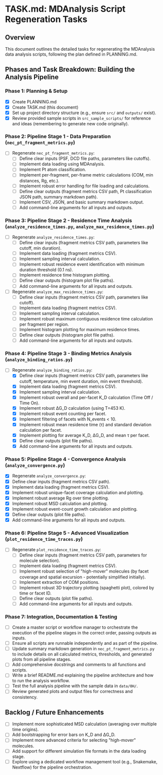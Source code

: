 # TASK.md: MDAnalysis Script Regeneration Tasks

## Overview

This document outlines the detailed tasks for regenerating the MDAnalysis data analysis scripts, following the plan defined in PLANNING.md.

## Phases and Task Breakdown: Building the Analysis Pipeline

### Phase 1: Planning & Setup

- [x] Create PLANNING.md
- [x] Create TASK.md (this document)
- [x] Set up project directory structure (e.g., ensure `src/` and `outputs/` exist).
- [x] Review provided sample scripts in `src_sample_scripts/` for reference and ideas (remembering to generate new code originally).

### Phase 2: Pipeline Stage 1 - Data Preparation (`nec_pt_fragment_metrics.py`)

- [ ] Regenerate `nec_pt_fragment_metrics.py`:
    - [ ] Define clear inputs (PSF, DCD file paths, parameters like cutoffs).
    - [ ] Implement data loading using MDAnalysis.
    - [ ] Implement Pt atom classification.
    - [ ] Implement per-fragment, per-frame metric calculations (COM, min distances, Rg, etc.).
    - [ ] Implement robust error handling for file loading and calculations.
    - [ ] Define clear outputs (fragment metrics CSV path, Pt classification JSON path, summary markdown path).
    - [ ] Implement CSV, JSON, and basic summary markdown output.
    - [ ] Add command-line arguments for all inputs and outputs.

### Phase 3: Pipeline Stage 2 - Residence Time Analysis (`analyze_residence_times.py`, `analyze_max_residence_times.py`)

- [ ] Regenerate `analyze_residence_times.py`:
    - [ ] Define clear inputs (fragment metrics CSV path, parameters like cutoff, min duration).
    - [ ] Implement data loading (fragment metrics CSV).
    - [ ] Implement sampling interval calculation.
    - [ ] Implement robust residence event identification with minimum duration threshold (0.1 ns).
    - [ ] Implement residence time histogram plotting.
    - [ ] Define clear outputs (histogram plot file paths).
    - [ ] Add command-line arguments for all inputs and outputs.
- [ ] Regenerate `analyze_max_residence_times.py`:
    - [ ] Define clear inputs (fragment metrics CSV path, parameters like cutoff).
    - [ ] Implement data loading (fragment metrics CSV).
    - [ ] Implement sampling interval calculation.
    - [ ] Implement robust maximum contiguous residence time calculation per fragment per region.
    - [ ] Implement histogram plotting for maximum residence times.
    - [ ] Define clear outputs (histogram plot file paths).
    - [ ] Add command-line arguments for all inputs and outputs.

### Phase 4: Pipeline Stage 3 - Binding Metrics Analysis (`analyze_binding_ratios.py`)

- [ ] Regenerate `analyze_binding_ratios.py`:
    - [x] Define clear inputs (fragment metrics CSV path, parameters like cutoff, temperature, min event duration, min event threshold).
    - [x] Implement data loading (fragment metrics CSV).
    - [x] Implement sampling interval calculation.
    - [x] Implement robust overall and per-facet K_D calculation (Time Off / Time On).
    - [x] Implement robust ΔG_D calculation (using T=453 K).
    - [x] Implement robust event counting per facet.
    - [x] Implement filtering of facets with N_events < 10.
    - [x] Implement robust mean residence time (τ) and standard deviation calculation per facet.
    - [x] Implement plotting for average K_D, ΔG_D, and mean τ per facet.
    - [x] Define clear outputs (plot file paths).
    - [x] Add command-line arguments for all inputs and outputs.

### Phase 5: Pipeline Stage 4 - Convergence Analysis (`analyze_convergence.py`)

- [x] Regenerate `analyze_convergence.py`:
- [x] Define clear inputs (fragment metrics CSV path).
- [x] Implement data loading (fragment metrics CSV).
- [x] Implement robust unique-facet coverage calculation and plotting.
- [x] Implement robust average Rg over time plotting.
- [x] Implement robust MSD calculation and plotting.
- [x] Implement robust event-count growth calculation and plotting.
- [x] Define clear outputs (plot file paths).
- [x] Add command-line arguments for all inputs and outputs.

### Phase 6: Pipeline Stage 5 - Advanced Visualization (`plot_residence_time_traces.py`)

- [ ] Regenerate `plot_residence_time_traces.py`:
    - [ ] Define clear inputs (fragment metrics CSV path, parameters for molecule selection).
    - [ ] Implement data loading (fragment metrics CSV).
    - [ ] Implement robust selection of "high-mover" molecules (by facet coverage and spatial excursion - potentially simplified initially).
    - [ ] Implement extraction of COM positions.
    - [ ] Implement robust 3D trajectory plotting (spaghetti plot), colored by time or facet ID.
    - [ ] Define clear outputs (plot file paths).
    - [ ] Add command-line arguments for all inputs and outputs.

### Phase 7: Integration, Documentation & Testing

- [ ] Create a master script or workflow manager to orchestrate the execution of the pipeline stages in the correct order, passing outputs as inputs.
- [ ] Ensure all scripts are runnable independently and as part of the pipeline.
- [ ] Update summary markdown generation in `nec_pt_fragment_metrics.py` to include details on all calculated metrics, thresholds, and generated plots from all pipeline stages.
- [ ] Add comprehensive docstrings and comments to all functions and scripts.
- [ ] Write a brief README.md explaining the pipeline architecture and how to run the analysis workflow.
- [ ] Test the full analysis pipeline with the sample data in `data/0H/`.
- [ ] Review generated plots and output files for correctness and consistency.

## Backlog / Future Enhancements

- [ ] Implement more sophisticated MSD calculation (averaging over multiple time origins).
- [ ] Add bootstrapping for error bars on K_D and ΔG_D.
- [ ] Implement more advanced criteria for selecting "high-mover" molecules.
- [ ] Add support for different simulation file formats in the data loading stage.
- [ ] Explore using a dedicated workflow management tool (e.g., Snakemake, Nextflow) for the pipeline orchestration.
